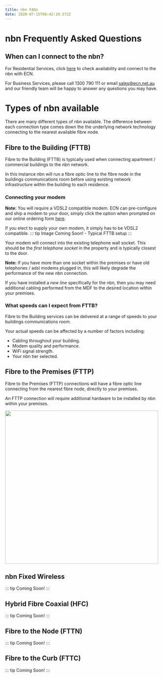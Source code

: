 ```yaml
---
title: nbn FAQs
date: 2020-07-15T06:42:19.572Z
---
```

# nbn Frequently Asked Questions

## When can I connect to the nbn?

For Residential Services, click <a href="https://ecn.net.au/home-solutions/">here</a> to check availability and connect to the nbn with ECN.

For Business Services, please call 1300 790 111 or email <a href="mailto:sales@ecn.net.au?&subject=New%20NBN%20Enquiry" target="_top">sales@ecn.net.au</a> and our friendly team will be happy to answer any questions you may have.

# Types of nbn available

There are many different types of nbn available. The difference between each connection type comes down the the underlying network technology connecting to the nearest available fibre node.

## Fibre to the Building (FTTB)

Fibre to the Building (FTTB) is typically used when connecting apartment / commercial buildings to the nbn network.

In this instance nbn will run a fibre optic line to the fibre node in the buildings communications room before using existing network infrastructure within the building to each residence.

### Connecting your modem

**Note:** You will require a VDSL2 compatible modem. ECN can pre-configure and ship a modem to your door, simply click the option when prompted on our online ordering form <a href="https://ecn.net.au/home-solutions/">here</a>.

If you elect to supply your own modem, it simply has to be VDSL2 compatible.
::: tip
Image Coming Soon! - Typical FTTB setup
:::

Your modem will connect into the existing telephone wall socket. This should be the *first telephone socket* in the property and is typically closest to the door.

**Note:** If you have more than one socket within the premises or have old telephones / adsl modems plugged in, this will likely degrade the performance of the new nbn connection.

If you have installed a *new line* specifically for the nbn, then you may need additional cabling performed from the MDF to the desired location within your premises.

### What speeds can I expect from FTTB?

Fibre to the Building services can be delivered at a range of speeds to your buildings communications room.

Your actual speeds can be affected by a number of factors including:

* Cabling throughout your building.
* Modem quality and performance.
* WiFi signal strength.
* Your nbn tier selected.

## Fibre to the Premises (FTTP)

Fibre to the Premises (FTTP) connections will have a fibre optic line connecting from the nearest fibre node, directly to your premises.

An FTTP connection will require additional hardware to be installed by nbn within your premises.

<img style="width: 500px; height: auto;" src="/images/nbn_fttp_stock.png">



## nbn Fixed Wireless

::: tip
Coming Soon!
:::

## Hybrid Fibre Coaxial (HFC)

::: tip
Coming Soon!
:::

## Fibre to the Node (FTTN)

::: tip
Coming Soon!
:::

## Fibre to the Curb (FTTC)

::: tip
Coming Soon!
:::